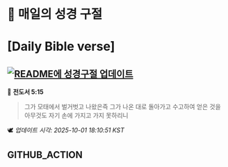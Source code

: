 # 🙏 매일의 성경 구절
# [Daily Bible verse]
## [![README에 성경구절 업데이트](https://github.com/DONGSUKA/first_test/actions/workflows/update-readme-bible.yml/badge.svg)](https://github.com/DONGSUKA/first_test/actions/workflows/update-readme-bible.yml)
<!-- START_BIBLE_VERSE -->
📖 **전도서 5:15**
> 그가 모태에서 벌거벗고 나왔은즉 그가 나온 대로 돌아가고 수고하여 얻은 것을 아무것도 자기 손에 가지고 가지 못하리니

🕊️ _업데이트 시각: 2025-10-01 18:10:51 KST_
  <!-- END_BIBLE_VERSE -->
## GITHUB_ACTION
